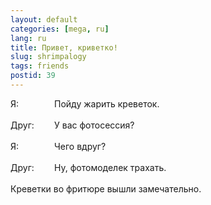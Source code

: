 ```yaml
---
layout: default
categories: [mega, ru]
lang: ru
title: Привет, криветко!
slug: shrimpalogy
tags: friends 
postid: 39
---
```

<div style="width: 70px; float: left;">Я:</div>Пойду жарить креветок.
<br /><br />
<div style="width: 70px; float: left;">Друг:</div>У вас фотосессия?
<br /><br />
<div style="width: 70px; float: left;">Я:</div>Чего вдруг?
<br /><br />
<div style="width: 70px; float: left;">Друг:</div>Ну, фотомоделек трахать.
<br /><br />
Креветки во фритюре вышли замечательно.